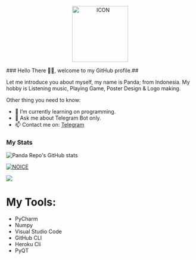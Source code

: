 <p align="center"><img src="https://telegra.ph/file/c11bc24f9be8f4d8f1666.jpg" alt="ICON" width="150" height="150"/></p>
### Hello There 👋🏻, welcome to my GitHub profile.##

Let me introduce you about myself, my name is Panda; from Indonesia. My hobby is Listening music, Playing Game, Poster Design & Logo making.

Other thing you need to know:

- 🌱 I’m currently learning on programming.
- 💬 Ask me about Telegram Bot only.
- 📫 Contact me on: [Telegram](https://t.me/panda_repo)

### My Stats
![Panda Repo's GitHub stats](https://github-readme-stats.vercel.app/api?username=panda-repo&show_icons=true&theme=radical)

[![NOICE](https://github-readme-stats.vercel.app/api/top-langs/?username=panda-repo&layout=compact&theme=midnight-purple&hide=Css)](https://github.com/panda-repo)

![](https://visitor-badge.laobi.icu/badge?page_id=panda-repo)

# My Tools:
- PyCharm
- Numpy
- Visual Studio Code
- GitHub CLI
- Heroku Cli
- PyQT
